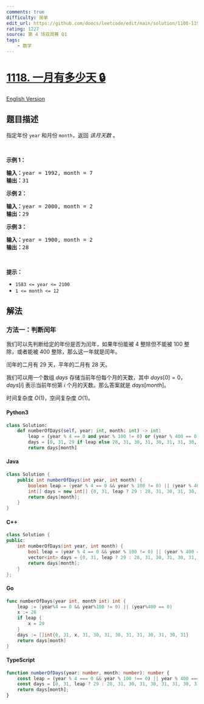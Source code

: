 ```yaml
---
comments: true
difficulty: 简单
edit_url: https://github.com/doocs/leetcode/edit/main/solution/1100-1199/1118.Number%20of%20Days%20in%20a%20Month/README.md
rating: 1227
source: 第 4 场双周赛 Q1
tags:
    - 数学
---
```


<!-- problem:start -->

# [1118. 一月有多少天 🔒](https://leetcode.cn/problems/number-of-days-in-a-month)

[English Version](/solution/1100-1199/1118.Number%20of%20Days%20in%20a%20Month/README_EN.md)

## 题目描述

<!-- description:start -->

<p>指定年份&nbsp;<code>year</code> 和月份&nbsp;<code>month</code>，返回 <em>该月天数&nbsp;</em>。</p>

<p>&nbsp;</p>

<p><strong>示例 1：</strong></p>

<pre>
<strong>输入：</strong>year = 1992, month = 7
<strong>输出：</strong>31
</pre>

<p><strong>示例 2：</strong></p>

<pre>
<strong>输入：</strong>year = 2000, month = 2
<strong>输出：</strong>29
</pre>

<p><strong>示例 3：</strong></p>

<pre>
<strong>输入：</strong>year = 1900, month = 2
<strong>输出：</strong>28
</pre>

<p>&nbsp;</p>

<p><strong>提示：</strong></p>

<ul>
	<li><code>1583 &lt;= year &lt;= 2100</code></li>
	<li><code>1 &lt;= month &lt;= 12</code></li>
</ul>

<!-- description:end -->

## 解法

<!-- solution:start -->

### 方法一：判断闰年

我们可以先判断给定的年份是否为闰年，如果年份能被 $4$ 整除但不能被 $100$ 整除，或者能被 $400$ 整除，那么这一年就是闰年。

闰年的二月有 $29$ 天，平年的二月有 $28$ 天。

我们可以用一个数组 $days$ 存储当前年份每个月的天数，其中 $days[0]=0$，$days[i]$ 表示当前年份第 $i$ 个月的天数。那么答案就是 $days[month]$。

时间复杂度 $O(1)$，空间复杂度 $O(1)$。

<!-- tabs:start -->

#### Python3

```python
class Solution:
    def numberOfDays(self, year: int, month: int) -> int:
        leap = (year % 4 == 0 and year % 100 != 0) or (year % 400 == 0)
        days = [0, 31, 29 if leap else 28, 31, 30, 31, 30, 31, 31, 30, 31, 30, 31]
        return days[month]
```

#### Java

```java
class Solution {
    public int numberOfDays(int year, int month) {
        boolean leap = (year % 4 == 0 && year % 100 != 0) || (year % 400 == 0);
        int[] days = new int[] {0, 31, leap ? 29 : 28, 31, 30, 31, 30, 31, 31, 30, 31, 30, 31};
        return days[month];
    }
}
```

#### C++

```cpp
class Solution {
public:
    int numberOfDays(int year, int month) {
        bool leap = (year % 4 == 0 && year % 100 != 0) || (year % 400 == 0);
        vector<int> days = {0, 31, leap ? 29 : 28, 31, 30, 31, 30, 31, 31, 30, 31, 30, 31};
        return days[month];
    }
};
```

#### Go

```go
func numberOfDays(year int, month int) int {
	leap := (year%4 == 0 && year%100 != 0) || (year%400 == 0)
	x := 28
	if leap {
		x = 29
	}
	days := []int{0, 31, x, 31, 30, 31, 30, 31, 31, 30, 31, 30, 31}
	return days[month]
}
```

#### TypeScript

```ts
function numberOfDays(year: number, month: number): number {
    const leap = (year % 4 === 0 && year % 100 !== 0) || year % 400 === 0;
    const days = [0, 31, leap ? 29 : 28, 31, 30, 31, 30, 31, 31, 30, 31, 30, 31];
    return days[month];
}
```

<!-- tabs:end -->

<!-- solution:end -->

<!-- problem:end -->

